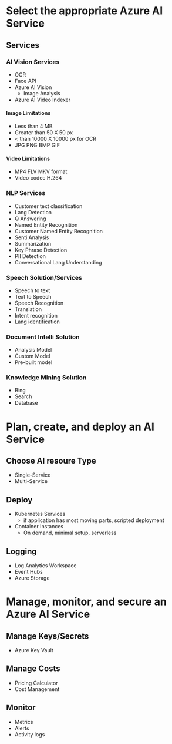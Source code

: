 # Select the appropriate Azure AI Service

## Services

### AI Vision Services
* OCR
* Face API
* Azure AI Vision
   - Image Analysis
* Azure AI Video Indexer

#### Image Limitations
* Less than 4 MB
* Greater than 50 X 50 px
* < than 10000 X 10000 px for OCR
* JPG PNG BMP GIF

#### Video Limitations
* MP4 FLV MKV format
* Video codec H.264

### NLP Services
* Customer text classification
* Lang Detection
* Q Answering
* Named Entity Recognition
* Customer Named Entity Recognition
* Senti Analysis
* Summarization
* Key Phrase Detection
* PII Detection
* Conversational Lang Understanding

### Speech Solution/Services
* Speech to text
* Text to Speech
* Speech Recognition
* Translation
* Intent recognition
* Lang identification

### Document Intelli Solution
* Analysis Model
* Custom Model
* Pre-built model

### Knowledge Mining Solution
  * Bing
  * Search
  * Database

# Plan, create, and deploy an AI Service

## Choose AI resoure Type
* Single-Service
* Multi-Service

## Deploy
* Kubernetes Services
  - if application has most moving parts, scripted deployment 
* Container Instances
  - On demand, minimal setup, serverless

## Logging
* Log Analytics Workspace
* Event Hubs
* Azure Storage

# Manage, monitor, and secure an Azure AI Service

## Manage Keys/Secrets
* Azure Key Vault

## Manage Costs
* Pricing Calculator
* Cost Management

## Monitor
* Metrics
* Alerts
* Activity logs

